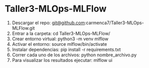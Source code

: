 # Taller3-MLOps-MLFlow

1. Descargar el repo: git@github.com:carmenca7/Taller3-MLOps-MLFlow.git
2. Entrar a la carpeta: cd Taller3-MLOps-MLFlow/
3. Crear entorno virtual: python3 -m venv mlflow
4. Activar el entorno: source mlflow/bin/activate
5. Instalar dependencias: pip install -r requirements.txt
6. Correr cada uno de los archivos: python nombre_archivo.py
7. Para visualizar los resultados ejecutar: mlflow ui
